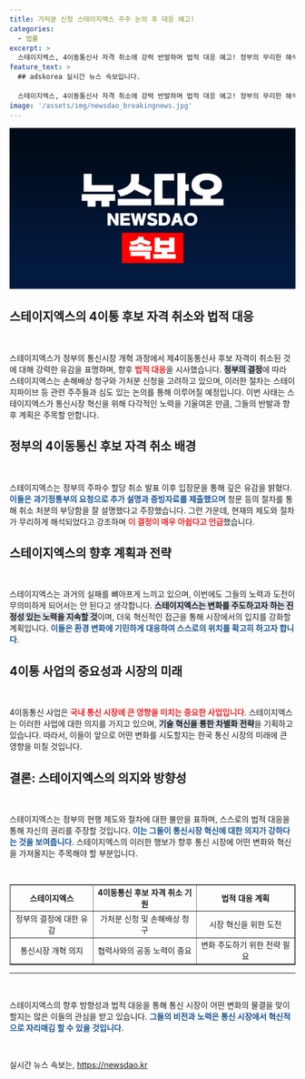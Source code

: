 ```yaml
---
title: 가처분 신청 스테이지엑스 주주 논의 후 대응 예고!
categories:
  - 법률
excerpt: >
  스테이지엑스, 4이동통신사 자격 취소에 강력 반발하며 법적 대응 예고! 정부의 무리한 해석에 깊은 유감을 표명하며, 향후 혁신을 위한 도전을 이어간다.
feature_text: >
  ## adskorea 실시간 뉴스 속보입니다.

  스테이지엑스, 4이동통신사 자격 취소에 강력 반발하며 법적 대응 예고! 정부의 무리한 해석에 깊은 유감을 표명하며, 향후 혁신을 위한 도전을 이어간다.
image: '/assets/img/newsdao_breakingnews.jpg'
---
```


<p><img src="/assets/img/newsdao_breakingnews.jpg" alt="adskorea 속보" /></p>

<h2 data-ke-size="size26">스테이지엑스의 4이통 후보 자격 취소와 법적 대응</h2>

<p data-ke-size="size16">&nbsp;</p>

<p>스테이지엑스가 정부의 통신시장 개혁 과정에서 제4이동통신사 후보 자격이 취소된 것에 대해 강력한 유감을 표명하며, 향후 <b><span style="color: #ee2323;">법적 대응</span></b>을 시사했습니다. <b><span style="background-color: #21538527;">정부의 결정</span></b>에 따라 스테이지엑스는 손해배상 청구와 가처분 신청을 고려하고 있으며, 이러한 절차는 스테이지파이브 등 관련 주주들과 심도 있는 논의를 통해 이루어질 예정입니다. 이번 사태는 스테이지엑스가 통신시장 혁신을 위해 다각적인 노력을 기울여온 만큼, 그들의 반발과 향후 계획은 주목할 만합니다.</p>

<h2 data-ke-size="size26">정부의 4이동통신 후보 자격 취소 배경</h2>

<p data-ke-size="size16">&nbsp;</p>

<p>스테이지엑스는 정부의 주파수 할당 취소 발표 이후 입장문을 통해 깊은 유감을 밝혔다. <b><span style="color: #1a5490;">이들은 과기정통부의 요청으로 추가 설명과 증빙자료를 제출했으며</span></b> 청문 등의 절차를 통해 취소 처분의 부당함을 잘 설명했다고 주장했습니다. 그런 가운데, 현재의 제도와 절차가 무리하게 해석되었다고 강조하며 <b><span style="color: #ee2323;">이 결정이 매우 아쉽다고 언급</span></b>했습니다. </p>

<h2 data-ke-size="size26">스테이지엑스의 향후 계획과 전략</h2>

<p data-ke-size="size16">&nbsp;</p>

<p>스테이지엑스는 과거의 실패를 뼈아프게 느끼고 있으며, 이번에도 그들의 노력과 도전이 무의미하게 되어서는 안 된다고 생각합니다. <b><span style="background-color: #21538527;">스테이지엑스는 변화를 주도하고자 하는 진정성 있는 노력을 지속할 것</span></b>이며, 더욱 혁신적인 접근을 통해 시장에서의 입지를 강화할 계획입니다. <b><span style="color: #1a5490;">이들은 환경 변화에 기민하게 대응하여 스스로의 위치를 확고히 하고자 합니다</span></b>.</p>

<h2 data-ke-size="size26">4이통 사업의 중요성과 시장의 미래</h2>

<p data-ke-size="size16">&nbsp;</p>

<p>4이동통신 사업은 <b><span style="color: #ee2323;">국내 통신 시장에 큰 영향을 미치는 중요한 사업입니다</span></b>. 스테이지엑스는 이러한 사업에 대한 의지를 가지고 있으며, <b><span style="background-color: #21538527;">기술 혁신을 통한 차별화 전략</span></b>을 기획하고 있습니다. 따라서, 이들이 앞으로 어떤 변화를 시도할지는 한국 통신 시장의 미래에 큰 영향을 미칠 것입니다.</p>

<h2 data-ke-size="size26">결론: 스테이지엑스의 의지와 방향성</h2>

<p data-ke-size="size16">&nbsp;</p>

<p>스테이지엑스는 정부의 현행 제도와 절차에 대한 불만을 표하며, 스스로의 법적 대응을 통해 자신의 권리를 주장할 것입니다. <b><span style="color: #1a5490;">이는 그들이 통신시장 혁신에 대한 의지가 강하다는 것을 보여줍니다</span></b>. 스테이지엑스의 이러한 행보가 향후 통신 시장에 어떤 변화와 혁신을 가져올지는 주목해야 할 부분입니다. </p>

<p data-ke-size="size16">&nbsp;</p> 

<table style="width: 100%;" border="1"> 
<tbody> 
<tr> 
<td style="text-align: center; height: 17px;"><b>스테이지엑스</b></td> 
<td style="text-align: center; height: 17px;"><b>4이동통신 후보 자격 취소 기원</b></td> 
<td style="text-align: center; height: 17px;"><b>법적 대응 계획</b></td> 
</tr> 
<tr> 
<td style="text-align: center; height: 17px;">정부의 결정에 대한 유감</td> 
<td style="text-align: center; height: 17px;">가처분 신청 및 손해배상 청구</td> 
<td style="text-align: center; height: 17px;">시장 혁신을 위한 도전</td> 
</tr> 
<tr> 
<td style="text-align: center; height: 17px;">통신시장 개혁 의지</td> 
<td style="text-align: center; height: 17px;">협력사와의 공동 노력이 중요</td> 
<td style="text-align: center; height: 17px;">변화 주도하기 위한 전략 필요</td> 
</tr> 
</tbody> 
</table> 

<hr/>

<p data-ke-size="size16">&nbsp;</p> 

<p>스테이지엑스의 향후 방향성과 법적 대응을 통해 통신 시장이 어떤 변화의 물결을 맞이할지는 많은 이들의 관심을 받고 있습니다. <b><span style="color: #1a5490;">그들의 비전과 노력은 통신 시장에서 혁신적으로 자리매김 할 수 있을 것입니다</span></b>. </p>

<p data-ke-size="size16">&nbsp;</p> 
실시간 뉴스 속보는, <a href="https://newsdao.kr" rel="dofollow">https://newsdao.kr</a>


